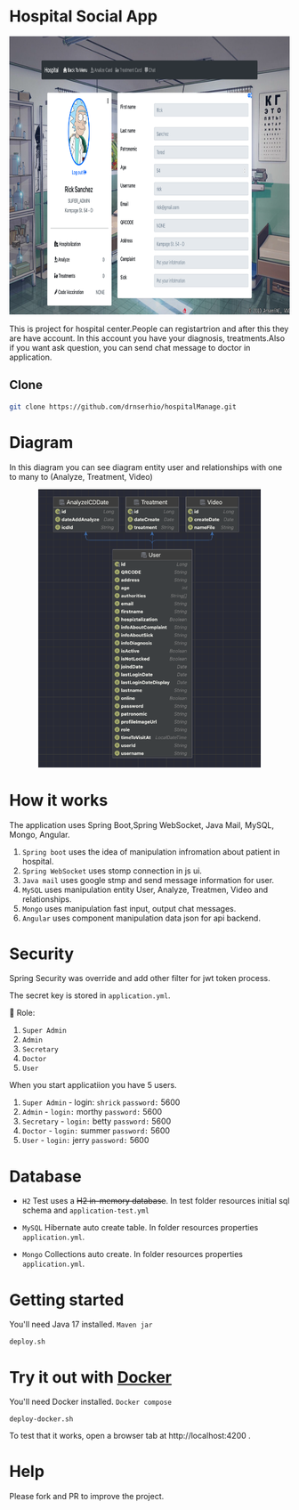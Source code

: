# Hospital Social App
<p  align="center" >
  <img width="900" height="500" src="https://github.com/drnserhio/hospitalManage/blob/master/img-readme/profile.png">
</p>



This is project for hospital center.People can registartrion and after this they are have account. In this account you have your diagnosis, treatments.Also if you want ask question, you can send chat message to doctor in application.


Clone
--------

```sh
git clone https://github.com/drnserhio/hospitalManage.git
```

# Diagram

In this diagram you can see diagram entity user and relationships with one to many to (Analyze, Treatment, Video)

<p align="center">
  <img width="400" height="500" src="https://github.com/drnserhio/hospitalManage/blob/master/img-readme/diagram.png">
</p>

# How it works

The application uses Spring Boot,Spring WebSocket, Java Mail, MySQL, Mongo, Angular.

1. `Spring boot` uses the idea of manipulation infromation about patient in hospital.
2. `Spring WebSocket` uses stomp connection in js ui.
3. `Java mail` uses google stmp and send message information for user.
4. `MySQL` uses manipulation entity User, Analyze, Treatmen, Video and relationships.
5. `Mongo` uses manipulation fast input, output chat messages.
6. `Angular` uses component manipulation data json for api backend.

# Security

Spring Security was override and add other filter for jwt token process.

The secret key is stored in `application.yml`.

🔑 Role: 
1. `Super Admin`
2. `Admin`
3. `Secretary`
4. `Doctor`
5. `User` 

When you start applicatiion you have 5 users.

1. `Super Admin` - login: ```shrick``` `password:` 5600
2. `Admin` - `login:` morthy `password:` 5600
3. `Secretary` - `login:` betty `password:` 5600
4. `Doctor` - `login:` summer `password:` 5600
5. `User`  - `login:` jerry `password:` 5600


# Database

- `H2`
Test uses a ~~H2 in-memory database~~. In test folder resources initial sql schema and `application-test.yml`

- `MySQL`
 Hibernate auto create table. In folder resources properties `application.yml`.

- `Mongo`
 Collections auto create. In folder resources properties `application.yml`.



# Getting started 

You'll need Java 17 installed. `Maven jar`

    deploy.sh

# Try it out with [Docker](https://www.docker.com/)

You'll need Docker installed. `Docker compose`
	
    deploy-docker.sh
    
To test that it works, open a browser tab at http://localhost:4200 .      

# Help

Please fork and PR to improve the project.
